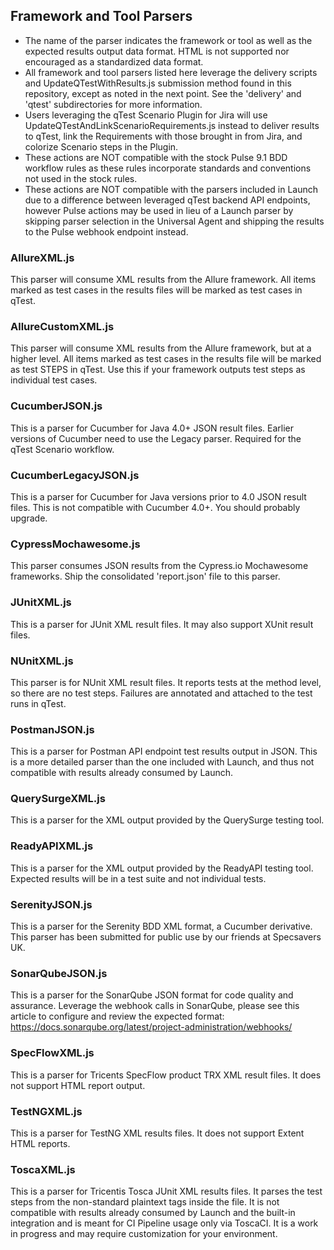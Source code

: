 ## Framework and Tool Parsers

- The name of the parser indicates the framework or tool as well as the expected results output data format.  HTML is not supported nor encouraged as a standardized data format.
- All framework and tool parsers listed here leverage the delivery scripts and UpdateQTestWithResults.js submission method found in this repository, except as noted in the next point.  See the 'delivery' and 'qtest' subdirectories for more information.
- Users leveraging the qTest Scenario Plugin for Jira will use UpdateQTestAndLinkScenarioRequirements.js instead to deliver results to qTest, link the Requirements with those brought in from Jira, and colorize Scenario steps in the Plugin.
- These actions are NOT compatible with the stock Pulse 9.1 BDD workflow rules as these rules incorporate standards and conventions not used in the stock rules.
- These actions are NOT compatible with the parsers included in Launch due to a difference between leveraged qTest backend API endpoints, however Pulse actions may be used in lieu of a Launch parser by skipping parser selection in the Universal Agent and shipping the results to the Pulse webhook endpoint instead.

### AllureXML.js
This parser will consume XML results from the Allure framework.  All items marked as test cases in the results files will be marked as test cases in qTest.

### AllureCustomXML.js
This parser will consume XML results from the Allure framework, but at a higher level.  All items marked as test cases in the results file will be marked as test STEPS in qTest.  Use this if your framework outputs test steps as individual test cases.

### CucumberJSON.js
This is a parser for Cucumber for Java 4.0+ JSON result files.  Earlier versions of Cucumber need to use the Legacy parser.  Required for the qTest Scenario workflow.

### CucumberLegacyJSON.js
This is a parser for Cucumber for Java versions prior to 4.0 JSON result files.  This is not compatible with Cucumber 4.0+.  You should probably upgrade.

### CypressMochawesome.js
This parser consumes JSON results from the Cypress.io Mochawesome frameworks.  Ship the consolidated 'report.json' file to this parser.

### JUnitXML.js
This is a parser for JUnit XML result files.  It may also support XUnit result files.

### NUnitXML.js
This parser is for NUnit XML result files.  It reports tests at the method level, so there are no test steps.  Failures are annotated and attached to the test runs in qTest.

### PostmanJSON.js
This is a parser for Postman API endpoint test results output in JSON.  This is a more detailed parser than the one included with Launch, and thus not compatible with results already consumed by Launch.

### QuerySurgeXML.js
This is a parser for the XML output provided by the QuerySurge testing tool.

### ReadyAPIXML.js
This is a parser for the XML output provided by the ReadyAPI testing tool.  Expected results will be in a test suite and not individual tests.

### SerenityJSON.js
This is a parser for the Serenity BDD XML format, a Cucumber derivative.  This parser has been submitted for public use by our friends at Specsavers UK.

### SonarQubeJSON.js
This is a parser for the SonarQube JSON format for code quality and assurance.  Leverage the webhook calls in SonarQube, please see this article to configure and review the expected format: https://docs.sonarqube.org/latest/project-administration/webhooks/

### SpecFlowXML.js
This is a parser for Tricents SpecFlow product TRX XML result files.  It does not support HTML report output.

### TestNGXML.js
This is a parser for TestNG XML results files.  It does not support Extent HTML reports.

### ToscaXML.js
This is a parser for Tricentis Tosca JUnit XML results files.  It parses the test steps from the non-standard plaintext tags inside the file.  It is not compatible with results already consumed by Launch and the built-in integration and is meant for CI Pipeline usage only via ToscaCI.  It is a work in progress and may require customization for your environment.
